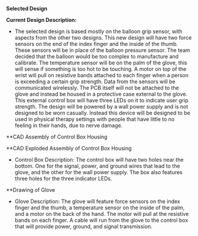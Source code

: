 **Selected Design**

**Current Design Description:**

* The selected design is based mostly on the balloon grip sensor, with aspects from the other two designs.
This new design will have two force sensors on the end of the index finger and the inside of the thumb.
These sensors will be in place of the balloon pressure sensor. The team decided that the balloon would be too complex to manufacture and calibrate. 
The temperature sensor will be on the palm of the glove, this will sense if something is too hot to be touching. 
A motor on top of the wrist will pull on resistive bands attached to each finger when a person is exceeding a certain grip strength. 
Data from the sensors will be communicated wirelessly. The PCB itself will not be attached to the glove and instead be housed in a protective case external to the glove.
This external control box will have three LEDs on it to indicate user grip strength. 
The design will be powered by a wall power supply and is not designed to be worn casually. 
Instead this device will be designed to be used in physical therapy settings with people that have little to no feeling in their hands, due to nerve damage.

**CAD Assembly of Control Box Housing



**CAD Exploded Assembly of Control Box Housing


* Control Box Description: The control box will have two holes near the bottom. One for the signal, power, and ground wires that lead to the glove, and the other for the wall power supply. The box also features three holes for the three indicator LEDs. 


**Drawing of Glove


* Glove Description: The glove will feature force sensors on the index finger and the thumb, a temperature sensor on the inside of the palm, and a motor on the back of the hand. The motor will pull at the resistive bands on each finger. A cable will run from the glove to the control box that will provide power, ground, and signal transmission.
